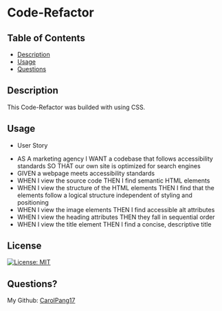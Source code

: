 # Code-Refactor

## Table of Contents
* [Description](#description)
* [Usage](#usage)
* [Questions](#questions)

## Description
This Code-Refactor was builded with using CSS.

## Usage

* User Story
- AS A marketing agency
I WANT a codebase that follows accessibility standards
SO THAT our own site is optimized for search engines
- GIVEN a webpage meets accessibility standards
- WHEN I view the source code
THEN I find semantic HTML elements
- WHEN I view the structure of the HTML elements
THEN I find that the elements follow a logical structure independent of styling and positioning
- WHEN I view the image elements
THEN I find accessible alt attributes
- WHEN I view the heading attributes
THEN they fall in sequential order
- WHEN I view the title element
THEN I find a concise, descriptive title


## License
[![License: MIT](https://img.shields.io/badge/License-MIT-red.svg)](https://opensource.org/licenses/MIT)


## Questions?
My Github: [CarolPang17](https://github.com/CarolPang17)
